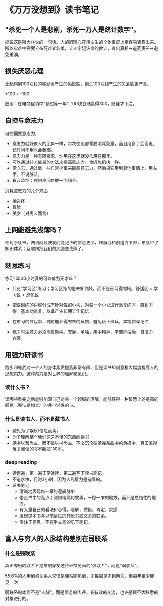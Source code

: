 # 《万万没想到》读书笔记

## "杀死一个人是悲剧，杀死一万人是统计数字"。 

据说这是斯大林说的一句话。人的同理心在活生生的个体事迹上更容易表现出来。
所以灾难中需要公布死难者名单，让人牢记灾难的教训，查出真相->追究责任->避免重演。

## 损失厌恶心理

比起得到100块钱的奖励而产生的愉悦感，损失100块钱产生的失落感更严重。

+100 < -100

应用：在电商促销中"错过等一年", 100块钱赌赢得300，赌徒才下注。

## 自控与意志力
自控需要意志力。

- 意志力就好像人的肌肉一样，每次使用都需要消耗能量，而且用多了会疲惫，长时间不用也会萎缩。
- 意志力是一种有限资源，你用在这里就没法用在那里。
- 可以通过补充能量的方法来提高意志力，像锻炼肌肉一样。
- 常立志，通过做一些日常小事来提高意志力，然后把它用到其他事情上。用左手，不说脏话。
- 自我监视；例如房间内放一面镜子。

消耗意志力的几个方面
- 做选择
- 冒险
- 美女（对男人而言）
 
## 上网能避免浅薄吗？
相对于读书，网络阅读使我们能记住的信息更少，理解力和创造力下降，形成不了知识体系；互联网把我们的大脑变浅薄了。


## 刻意练习
练习10000小时真的可以成为天才吗？

- 只在"学习区"练习；学习区指的是未知领域，而不是已习得领域。舒适区 < 学习区 < 恐慌区

- 把要训练的内容分成有针对性的小块，对每一个小块进行重复练习，直到习得。基本功重复，以此产生长期工作记忆

- 在练习的过程中，随时能获得有效的反馈。避免纸上谈兵，实践加深记忆

- 练习时注意力必须高度集中。安静，单独，集中精神，辛苦而枯燥，自控力，兴趣。

## 用强力研读书
跑步和练武对一个人的身体素质提高非常有限，但是读书却刻意极大幅度提高人的思想内力。这种内力是对世界的理解和见识。

### 读什么书？
读哪些看完之后能够加深自己对某一个领域的理解，能够获得一种智慧上的提高的感觉（哪怕是错觉）的非小说类的书。


### 什么是读书人，而不是藏书人
- 避免为了娱乐/信息而读，
- 为了理解某个我们原来不懂的东西而读书
- 读书以我为主，而不是以书为主。不必沉沦在读完某些书的负担中，真正值得反复阅读的书不超过100本。

### deep reading
- 读两遍，第一遍正常通读，第二遍写下读书笔记。
- 不追求快，用时2小时，因为人的精力是有限的。
- 读书笔记
    - 清晰地表现每一章的逻辑脉络
    - 带走书中的亮点；例如精彩的故事，一惊一乍的地方，而不是总结性的地方。
    - 有大量自己的看法和心得。理解，质疑，肯定，灵感
    - 发现这本书与以前读过的其他书或文章的联系。
    - 专注于意思，不在乎文笔的记下笔记。

## 富人与穷人的人脉结构差别在弱联系
### 什么是弱联系
真正有用的联系不是亲朋好友这种经常见面的"强联系"，而是"弱联系"。

55.6%的人用到的关系人仅仅是偶然能见到，即每周见不到两次，但每年至少能见一次。

弱联系的本质不是"人脉"，而是信息的传递。最有效的交流，也许是跟不大熟悉的对象进行的。



